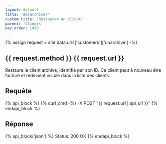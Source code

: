 ```yaml
---
layout: default
title: 'désarchiver'
custom_title: 'Restaurer un client'
parent: 'Clients'
nav_order: 1050
---
```

{% assign request = site.data.urls['customers']['unarchive'] -%}
## {{ request.method }} {{ request.url }}

Restaure le client archivé, identifié par son ID. Ce client peut à nouveau être facturé et redevient visible dans la liste des clients.

## Requête

{% api_block %}
{% curl_cmd -%}
-X POST "{{ request.url | api_url }}"
{% endapi_block %}

## Réponse

{% api_block('json') %}
Status: 200 OK
{% endapi_block %}
